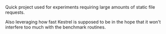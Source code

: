 Quick project used for experiments requiring large amounts of static file requests.

Also leveraging how fast Kestrel is supposed to be in the hope that it won't interfere too much with the benchmark routines.